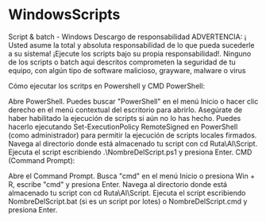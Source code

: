 # WindowsScripts
Script &amp; batch - Windows 
Descargo de responsabilidad
ADVERTENCIA: ¡ Usted asume la total y absoluta responsabilidad de lo que pueda sucederle a su sistema! ¡Ejecute los scripts bajo su propia responsabilidad!. Ninguno de los scripts o batch aqui descritos comprometen la seguridad de tu equipo, con algún tipo de software malicioso, grayware, malware o virus

Cómo ejecutar los scritps en Powershell y CMD
PowerShell:

Abre PowerShell. Puedes buscar "PowerShell" en el menú Inicio o hacer clic derecho en el menú contextual del escritorio para abrirlo.
Asegúrate de haber habilitado la ejecución de scripts si aún no lo has hecho. Puedes hacerlo ejecutando Set-ExecutionPolicy RemoteSigned en PowerShell (como administrador) para permitir la ejecución de scripts locales firmados.
Navega al directorio donde está almacenado tu script con cd Ruta\Al\Script.
Ejecuta el script escribiendo .\NombreDelScript.ps1 y presiona Enter.
CMD (Command Prompt):

Abre el Command Prompt. Busca "cmd" en el menú Inicio o presiona Win + R, escribe "cmd" y presiona Enter.
Navega al directorio donde está almacenado tu script con cd Ruta\Al\Script.
Ejecuta el script escribiendo NombreDelScript.bat (si es un script por lotes) o NombreDelScript.cmd y presiona Enter.





